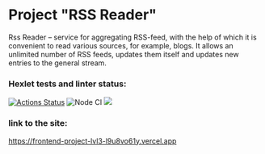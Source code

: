 # Project "RSS Reader"

Rss Reader – service for aggregating RSS-feed, with the help of which it is convenient to read various sources, for example, blogs. It allows an unlimited number of RSS feeds, updates them itself and updates new entries to the general stream.

### Hexlet tests and linter status:
[![Actions Status](https://github.com/drobnov/frontend-project-lvl3/workflows/hexlet-check/badge.svg)](https://github.com/drobnov/frontend-project-lvl3/actions)  ![Node CI](https://github.com/drobnov/frontend-project-lvl3/workflows/Node%20CI/badge.svg)  <a href="https://codeclimate.com/github/drobnov/frontend-project-lvl3/maintainability"><img src="https://api.codeclimate.com/v1/badges/0803201ca6bca295f1ec/maintainability" /></a>

### link to the site:
https://frontend-project-lvl3-l9u8vo61y.vercel.app
